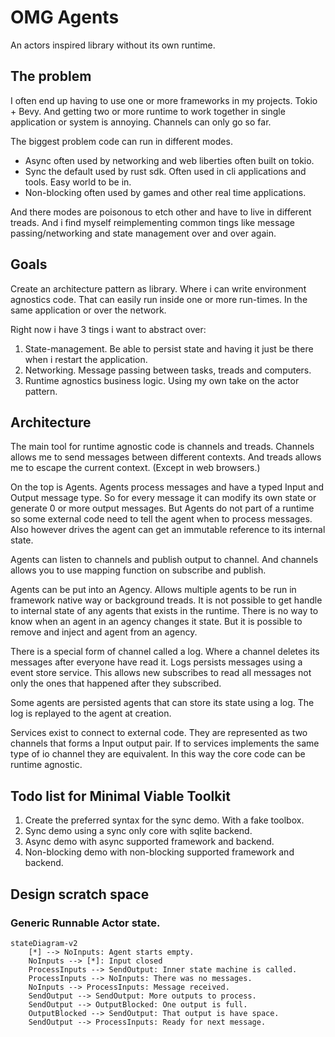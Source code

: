 # OMG Agents
An actors inspired library without its own runtime.

## The problem

I often end up having to use one or more frameworks in my projects. Tokio + Bevy. And getting two or more runtime to work together in single application or system is annoying. Channels can only go so far.

The biggest problem code can run in different modes.
* Async often used by networking and web liberties often built on tokio.
* Sync the default used by rust sdk. Often used in cli applications and tools. Easy world to be in.
* Non-blocking often used by games and other real time applications. 

And there modes are poisonous to etch other and have to live in different treads. And i find myself reimplementing common tings like message passing/networking and state management over and over again.

## Goals

Create an architecture pattern as library. Where i can write environment agnostics code. That can easily run inside one or more run-times. In the same application or over the network. 

Right now i have 3 tings i want to abstract over:
1. State-management. Be able to persist state and having it just be there when i restart the application.
2. Networking. Message passing between tasks, treads and computers.
3. Runtime agnostics business logic. Using my own take on the actor pattern.

## Architecture
The main tool for runtime agnostic code is channels and treads. Channels allows me to send messages between different contexts. And treads allows me to escape the current context. (Except in web browsers.)

On the top is Agents. Agents process messages and have a typed Input and Output message type. So for every message it can modify its own state or generate 0 or more output messages. But Agents do not part of a runtime so some external code need to tell the agent when to process messages. Also however drives the agent can get an immutable reference to its internal state.

Agents can listen to channels and publish output to channel. And channels allows you to use mapping function on subscribe and publish. 

Agents can be put into an Agency. Allows multiple agents to be run in framework native way or background treads. It is not possible to get handle to internal state of any agents that exists in the runtime. There is no way to know when an agent in an agency changes it state. But it is possible to remove and inject and agent from an agency.

There is a special form of channel called a log. Where a channel deletes its messages after everyone have read it. Logs persists messages using a event store service. This allows new subscribes to read all messages not only the ones that happened after they subscribed.

Some agents are persisted agents that can store its state using a log. The log is replayed to the agent at creation.

Services exist to connect to external code. They are represented as two channels that forms a Input output pair. If to services implements the same type of io channel they are equivalent. In this way the core code can be runtime agnostic.

## Todo list for Minimal Viable Toolkit
1. Create the preferred syntax for the sync demo. With a fake toolbox.
1. Sync demo using a sync only core with sqlite backend.
1. Async demo with async supported framework and backend.
1. Non-blocking demo with non-blocking supported framework and backend.

## Design scratch space

### Generic Runnable Actor state.
```mermaid
stateDiagram-v2
    [*] --> NoInputs: Agent starts empty.
    NoInputs --> [*]: Input closed
    ProcessInputs --> SendOutput: Inner state machine is called.
    ProcessInputs --> NoInputs: There was no messages.
    NoInputs --> ProcessInputs: Message received.
    SendOutput --> SendOutput: More outputs to process.
    SendOutput --> OutputBlocked: One output is full.
    OutputBlocked --> SendOutput: That output is have space.
    SendOutput --> ProcessInputs: Ready for next message.
```
